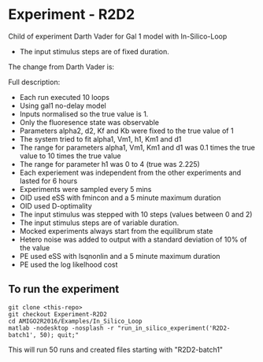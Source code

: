 # Experiment - R2D2

Child of experiment Darth Vader for Gal 1 model with In-Silico-Loop
* The input stimulus steps are of fixed duration.

The change from Darth Vader is:

Full description:
* Each	run	executed	10	loops
* Using	gal1	no-delay	model
* Inputs normalised so the true value is 1.
* Only	the	fluoresence	state	was	observable
* Parameters	alpha2,	d2,	Kf	and	Kb	were	fixed	to	the	true	value	of	1
* The	system	tried	to	fit	alpha1,	Vm1,	h1,	Km1	and	d1
* The	range	for	parameters	alpha1,	Vm1,	Km1	and	d1	was	0.1	times	the	true	value	to	10	times	the	true	value
* The	range	for	parameter	h1	was	0	to	4	(true	was	2.225)
* Each	experiement	was	independent	from	the	other	experiments	and	lasted	for	6	hours
* Experiments	were	sampled	every	5	mins
* OID	used	eSS	with	fmincon	and	a	5	minute	maximum	duration
* OID	used	D-optimality
* The	input	stimulus was	stepped	with	10	steps	(values	between	0	and	2)
* The input stimulus steps are of variable duration.
* Mocked	experiments	always	start	from	the	equilibrum	state
* Hetero	noise	was	added	to	output	with	a	standard	deviation	of	10%	of	the	value
* PE	used	eSS	with	lsqnonlin	and	a	5	minute	maximum	duration
* PE	used	the	log	likelhood	cost

## To run the experiment

```
git clone <this-repo>
git checkout Experiment-R2D2
cd AMIGO2R2016/Examples/In_Silico_Loop
matlab -nodesktop -nosplash -r "run_in_silico_experiment('R2D2-batch1', 50); quit;"
```

This will run 50 runs and created files starting with "R2D2-batch1"

